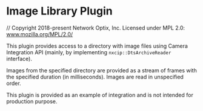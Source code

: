 # Image Library Plugin

// Copyright 2018-present Network Optix, Inc. Licensed under MPL 2.0: www.mozilla.org/MPL/2.0/

This plugin provides access to a directory with image files using Camera Integration API (mainly,
by implementing `nxcip::DtsArchiveReader` interface).

Images from the specified directory are provided as a stream of frames with the specified duration
(in milliseconds). Images are read in unspecified order.

This plugin is provided as an example of integration and is not intended for production purpose.
